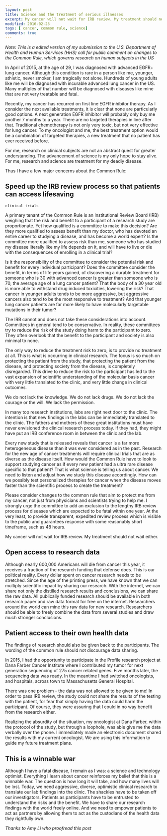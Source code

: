 ```yaml
---
layout: post
title: Science and the treatment of serious illnesses
excerpt: My cancer will not wait for IRB review. My treatment should not wait either.
modified: 2016-02-23
tags: [ cancer, common rule, science]
comments: true
---
```


*Note: This is a edited version of my submission to the U.S. Department of
 Health and Human Services (HHS) call for public comment on changes to the
 Common Rule, which governs research on human subjects in the US*

In April of 2015, at the age of 29, I was diagnosed with advanced EGFR+ lung
cancer. Although this condition is rare in a person like me, younger, athletic,
never smoker, I am tragically not alone. Hundreds of young adults like me will
be diagnosed with incurable advanced lung cancer in the US. Many multiples of
that number will be diagnosed with diseases like mine that are not very
treatable and fatal.

Recently, my cancer has recurred on first line EGFR inhibitor therapy. As I
consider the next available treatments, it is clear that none are particularly
good options. A next generation EGFR inhibitor will probably only buy me another
7 months to a year. There are no targeted therapies in line after
that. Traditional chemotherapy is not only very toxic, but not very effective
for lung cancer. To my oncologist and me, the best treatment option would be a
combination of targeted therapies, a new treatment that no patient has ever
received before.

For me, research on clinical subjects are not an abstract quest for greater
understanding. The advancement of science is my only hope to stay alive. For me,
research and science are treatment for my deadly disease.

Thus I have a few major concerns about the Common Rule:

## Speed up the IRB review process so that patients can access lifesaving
    clinical trials

A primary tenant of the Common Rule is an Institutional Review Board (IRB)
weighing that the risk and benefit to a participant of a research study are
proportionate. Yet how qualified is a committee to make this decision? Are they
more qualified to assess benefit than my doctor, who has devoted an entire
career to studying a disease, and has become a world expert? Is the committee
more qualified to assess risk than me, someone who has studied my disease
literally like my life depends on it, and will have to live or die with the
consequences of enrolling in a clinical trial?

Is it the responsibility of the committee to consider the potential risk and
benefit for every individual participant? Does the committee consider the
benefit, in terms of life years gained, of discovering a durable treatment for
someone who is 30 with advanced cancer is greater than someone who is 70, the
average age of a lung cancer patient? That the body of a 30 year old is more
able to withstand drug induced toxicities, lowering the risk? That cancer in
younger adults tends to be more aggressive, but aggressive cancers also tend to
be the most responsive to treatment? And that younger lung cancer patients are
far more likely to have molecularly targetable mutations in their tumor?

The IRB cannot and does not take these considerations into account.  Committees
in general tend to be conservative. In reality, these committees try to reduce
the risk of the study doing harm to the participant to zero. They often overlook
that the benefit to the participant and society is also minimal to none.

The only way to reduce the treatment risk to zero, is to provide no treatment at
all. This is what is occurring in clinical research. The focus is so much on
protecting the patient from the study, that protecting the patient from the
disease, and protecting society from the disease, is completely
disregarded. This drive to reduce the risk to the participant has led to the
vast expansion of scientific understanding of the molecular basis cancer with
very little translated to the clinic, and very little change in clinical
outcomes.

We do not lack the knowledge. We do not lack drugs. We do not lack the courage
or the will. We lack the permission.

In many top research institutions, labs are right next door to the clinic. The
intention is that new findings in the labs can be immediately translated to the
clinic. The fathers and mothers of these great institutions must have never
envisioned the clinical research process today.  If they had, they might have
put an IRB conference room in between the clinic and the lab.

Every new study that is released reveals that cancer is a far more heterogeneous
disease than it was ever considered as in the past. Research for the new age of
cancer treatments will require clinical trials that are as diverse as the
disease itself. How would the Common Rule have to look to support studying
cancer as if every new patient had a ultra rare disease specific to that
patient? That is what science is telling us about cancer. We need to listen and
adjust how we study this disease accordingly. How can we possibly test
personalized therapies for cancer when the disease moves faster than the
scientific process to create the treatment?

Please consider changes to the common rule that aim to protect me from my
cancer, not just from physicians and scientists trying to help me. I strongly
urge the committee to add an exclusion to the lengthy IRB review process for
diseases which are expected to be fatal within one year. At the very least, to
provide transparent, expedited review process which is visible to the public and
guarantees response with some reasonably short timeframe, such as 48 hours.

My cancer will not wait for IRB review. My treatment should not wait either.

## Open access to research data

Although nearly 600,000 Americans will die from cancer this year, it receives a
fraction of the research funding that defense does. This is our political
reality. Every dollar spent on cancer research needs to be stretched. Since the
age of the printing press, we have known that we can multiply scientific impact
by sharing our research. With the internet, we can share not only the distilled
research results and conclusions, we can share the raw data. All publically
funded research should be available in both research paper and raw data format
for free on the internet. Researchers around the world can mine this raw data
for new research. Researchers should be able to freely combine the data from
several studies and draw much stronger conclusions.

## Patient access to their own health data

The findings of research should also be given back to the participants. The
wording of the common rule should not discourage data sharing.

In 2015, I had the opportunity to participate in the Profile research project at
Dana Farber Cancer Institute where I contributed my tumor for next generation
sequencing of 275 cancer related genes.  Five months later, the sequencing data
was ready. In the meantime I had switched oncologists, and hospitals, across
town to Massachusetts General Hospital.

There was one problem - the data was not allowed to be given to me! In order to
pass IRB review, the study could not share the results of the testing with the
patient, for fear that simply having the data could harm the participant. Of
course, they were assuring that I could in no way benefit from the research
either.

Realizing the absurdity of the situation, my oncologist at Dana Farber, within
the protocol of the study, but through a loophole, was able give me the data
verbally over the phone.  I immediately made an electronic document shared the
results with my current oncologist.  We are using this information to guide my
future treatment plans.

## This is a winnable war

Although I have a fatal disease, I remain as I was: a science and technology
optimist. Everything I learn about cancer reinforces my belief that this is a
winnable war. The question is how long it will take, and how many lives will be
lost. Today, we need aggressive, diverse, optimistic clinical research to
translate our lab findings into the clinic. The shackles have to be taken off
our investigators. Patients as participants have to be entrusted to understand
the risks and the benefit. We have to share our research findings with the world
freely online.  And we need to empower patients to act as partners by allowing
them to act as the custodians of the health data they rightfully own.

*Thanks to Amy Li who proofread this post*
